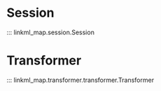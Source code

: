 # Session

::: linkml_map.session.Session

# Transformer


::: linkml_map.transformer.transformer.Transformer

